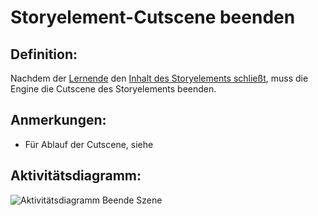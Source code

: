 # Storyelement-Cutscene beenden


## Definition:

Nachdem der [Lernende](Lernende-GE.md) den [Inhalt des Storyelements schließt](EWE0041.md), muss die Engine
die Cutscene des Storyelements beenden.

## Anmerkungen:

- Für Ablauf der Cutscene, siehe [](EZZ0026.md)

## Aktivitätsdiagramm:

![Aktivitätsdiagramm Beende Szene](imageEngineEndCutScene.jpg)

